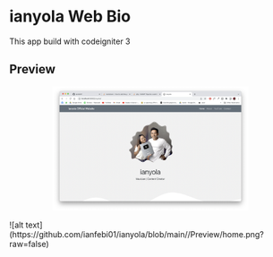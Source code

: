 # ianyola Web Bio
This app build with codeigniter 3

## Preview
<p align="center">
  <img src="https://github.com/ianfebi01/ianyola/blob/main//Preview/home.png?raw=false" width="350" title="hover text">
</p>
![alt text](https://github.com/ianfebi01/ianyola/blob/main//Preview/home.png?raw=false)
